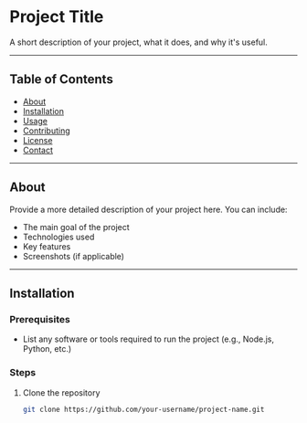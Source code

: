 # Project Title

A short description of your project, what it does, and why it's useful.

---

## Table of Contents

- [About](#about)
- [Installation](#installation)
- [Usage](#usage)
- [Contributing](#contributing)
- [License](#license)
- [Contact](#contact)

---

## About

Provide a more detailed description of your project here. You can include:

- The main goal of the project
- Technologies used
- Key features
- Screenshots (if applicable)

---

## Installation

### Prerequisites

- List any software or tools required to run the project (e.g., Node.js, Python, etc.)

### Steps

1. Clone the repository
   ```bash
   git clone https://github.com/your-username/project-name.git

